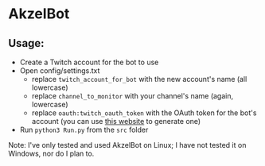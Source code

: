 # AkzelBot


## Usage:

- Create a Twitch account for the bot to use
- Open config/settings.txt
    - replace `twitch_account_for_bot` with the new account's name (all lowercase)
    - replace `channel_to_monitor` with your channel's name (again, lowercase)
    - replace `oauth:twitch_oauth_token` with the OAuth token for the bot's account (you can use [this website](https://twitchapps.com/tmi/) to generate one)
- Run `python3 Run.py` from the `src` folder


Note: I've only tested and used AkzelBot on Linux; I have not tested it on Windows, nor do I plan to.
